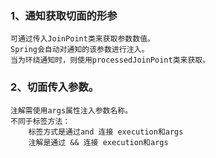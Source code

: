 ### 1、通知获取切面的形参
   	可通过传入JoinPoint类来获取参数数值。
  	Spring会自动对通知的该参数进行注入。
  	当为环绕通知时，则使用processedJoinPoint类来获取。
### 2、切面传入参数。
    注解需使用args属性注入参数名称。
    不同于标签方法：
		标签方式是通过and 连接 execution和args
		注解是通过 && 连接 execution和args  
